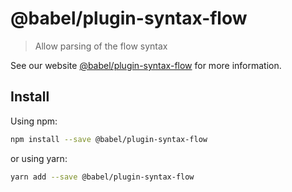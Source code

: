 # @babel/plugin-syntax-flow

> Allow parsing of the flow syntax

See our website [@babel/plugin-syntax-flow](https://babeljs.io/docs/en/next/babel-plugin-syntax-flow.html) for more information.

## Install

Using npm:

```sh
npm install --save @babel/plugin-syntax-flow
```

or using yarn:

```sh
yarn add --save @babel/plugin-syntax-flow
```
